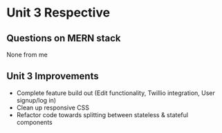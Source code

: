 # Unit 3 Respective

## Questions on MERN stack

None from me

## Unit 3 Improvements

- Complete feature build out (Edit functionality, Twillio integration, User signup/log in)
- Clean up responsive CSS
- Refactor code towards splitting between stateless & stateful components
